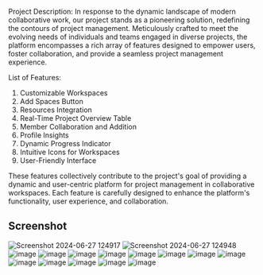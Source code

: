 Project Description:
In response to the dynamic landscape of modern collaborative work, our project stands as a pioneering solution, 
redefining the contours of project management. Meticulously crafted to meet the evolving needs of individuals 
and teams engaged in diverse projects, the platform encompasses a rich array of features designed to empower users,
foster collaboration, and provide a seamless project management experience.


List of Features:
1. Customizable Workspaces
2. Add Spaces Button
3. Resources Integration
4. Real-Time Project Overview Table
5. Member Collaboration and Addition
6. Profile Insights
7. Dynamic Progress Indicator
8. Intuitive Icons for Workspaces
9. User-Friendly Interface

These features collectively contribute to the project's goal of providing a dynamic and user-centric platform for project
management in collaborative workspaces. Each feature is carefully designed to enhance the platform's functionality, user
experience, and collaboration.

## Screenshot
![Screenshot 2024-06-27 124917](https://github.com/Heisenberg293/WorksLink0/assets/148477986/3dd82421-eae0-48d7-98a2-6b3cd433af42)
![Screenshot 2024-06-27 124948](https://github.com/Heisenberg293/WorksLink0/assets/148477986/7bd88f4b-8741-48b0-932c-58f2ae677b76)
![image](https://github.com/Heisenberg293/WorksLink0/assets/148477986/5be53ee3-c4e7-4454-81c9-718bf78197f3)
![image](https://github.com/Heisenberg293/WorksLink0/assets/148477986/2c51c5d1-2bc4-4aed-a13e-b6b94217aff6)
![image](https://github.com/Heisenberg293/WorksLink0/assets/148477986/bf40da02-4587-436d-b82a-f1fffbf3986b)
![image](https://github.com/Heisenberg293/WorksLink0/assets/148477986/82cc511c-bd2d-4023-a54c-193a49c57ccc)
![image](https://github.com/Heisenberg293/WorksLink0/assets/148477986/ba697f33-5dd1-4f26-86ed-39955066223c)
![image](https://github.com/Heisenberg293/WorksLink0/assets/148477986/500776fe-6b01-4322-97b3-f83fceb730f9)
![image](https://github.com/Heisenberg293/WorksLink0/assets/148477986/ac785954-8bf8-4120-ac16-b57274f58c10)
![image](https://github.com/Heisenberg293/WorksLink0/assets/148477986/c94c43c1-18e6-4b40-b816-570f3c568ee7)
![image](https://github.com/Heisenberg293/WorksLink0/assets/148477986/0ed34e12-29c6-4255-8439-b9c47bb1a624)
![image](https://github.com/Heisenberg293/WorksLink0/assets/148477986/74599b8f-cff5-44a0-a145-eb40dddb18f9)
![image](https://github.com/Heisenberg293/WorksLink0/assets/148477986/dd626445-5575-4246-81c4-16658c384bae)
![image](https://github.com/Heisenberg293/WorksLink0/assets/148477986/2d5a1453-9432-4eca-acb7-02bf1cbde24b)
![image](https://github.com/Heisenberg293/WorksLink0/assets/148477986/8cfa99b8-ee01-424a-ba7d-b849da317cd5)
